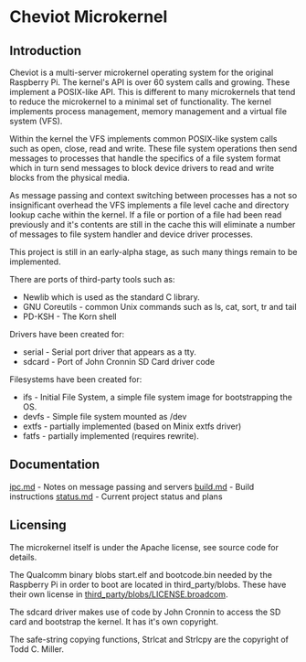 # Cheviot Microkernel

## Introduction

Cheviot is a multi-server microkernel operating system for the original Raspberry Pi.
The kernel's API is over 60 system calls and growing. These implement a POSIX-like
API.  This is different to many microkernels that tend to reduce the microkernel
to a minimal set of functionality. The kernel implements process management,
memory management and a virtual file system (VFS).

Within the kernel the VFS implements common POSIX-like system calls such as open, close,
read and write. These file system operations then send messages to processes that
handle the specifics of a file system format which in turn send messages to block device
drivers to read and write blocks from the physical media.

As message passing and context switching between processes has a not so insignificant overhead
the VFS implements a file level cache and directory lookup cache within the kernel. If a file
or portion of a file had been read previously and it's contents are still in the cache this will
eliminate a number of messages to file system handler and device driver processes.

This project is still in an early-alpha stage, as such many things remain to be implemented.


There are ports of third-party tools such as:
  * Newlib which is used as the standard C library.
  * GNU Coreutils - common Unix commands such as ls, cat, sort, tr and tail
  * PD-KSH - The Korn shell

Drivers have been created for:
  * serial - Serial port driver that appears as a tty.
  * sdcard - Port of John Cronnin SD Card driver code

Filesystems have been created for:
  * ifs - Initial File System, a simple file system image for bootstrapping the OS.
  * devfs - Simple file system mounted as /dev
  * extfs - partially implemented (based on Minix extfs driver)
  * fatfs - partially implemented (requires rewrite).


## Documentation

[ipc.md](docs/ipc.md) - Notes on message passing and servers
[build.md](docs/build.md) - Build instructions
[status.md](docs/status.md) - Current project status and plans


## Licensing

The microkernel itself is under the Apache license, see source code for details.

The Qualcomm binary blobs start.elf and bootcode.bin needed by the Raspberry Pi
in order to boot are located in third\_party/blobs.  These have their own license
in [third_party/blobs/LICENSE.broadcom](third_party/blobs/LICENSE.broadcom).

The sdcard driver makes use of code by John Cronnin to access the SD card
and bootstrap the kernel.  It has it's own copyright.

The safe-string copying functions, Strlcat and Strlcpy are the
copyright of Todd C. Miller.

